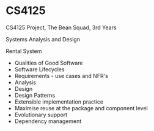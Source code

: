 # CS4125
CS4125 Project, The Bean Squad, 3rd Years

Systems Analysis and Design

Rental System
- Qualities of Good Software
- Software Lifecycles
- Requirements - use cases and NFR's
- Analysis
- Design 
- Design Patterns
- Extensible implementation practice
- Maximise reuse at the package and component level
- Evolutionary support
- Dependency management
